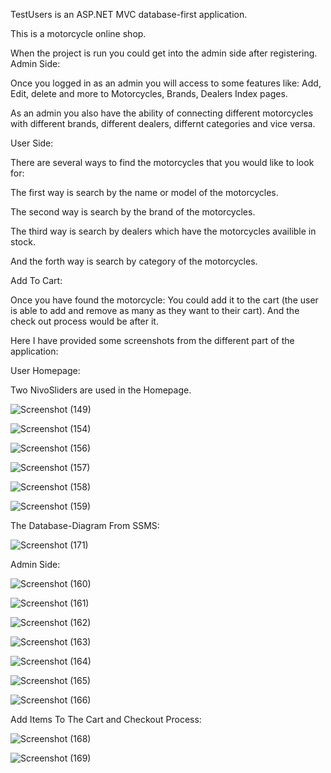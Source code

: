 TestUsers is an ASP.NET MVC database-first application.


This is a motorcycle online shop.


When the project is run you could get into the admin side after registering.
<br />
Admin Side:

Once you logged in as an admin you will access to some features like:
Add, Edit, delete and more to Motorcycles, Brands, Dealers Index pages.

As an admin you also have the ability of connecting different motorcycles with different brands, different dealers, differnt categories and vice versa.


User Side:

There are several ways to find the motorcycles that you would like to look for:

The first way is search by the name or model of the motorcycles.

The second way is search by the brand of the motorcycles.

The third way is search by dealers which have the motorcycles availible in stock.

And the forth way is search by category of the motorcycles.


Add To Cart:

Once you have found the motorcycle:
You could add it to the cart (the user is able to add and remove as many as they want to their cart).
And the check out process would be after it.


Here I have provided some screenshots from the different part of the application:


User Homepage:

Two NivoSliders are used in the Homepage.

![Screenshot (149)](https://user-images.githubusercontent.com/71192720/154378304-d6e92d1b-8d3c-42fc-a74f-2b017f2f5039.png)

![Screenshot (154)](https://user-images.githubusercontent.com/71192720/154378749-2cb1cd41-c70c-4e5b-a27d-6d270f31f953.png)

![Screenshot (156)](https://user-images.githubusercontent.com/71192720/154378844-ef67513a-a447-4303-9fff-caae9202468c.png)

![Screenshot (157)](https://user-images.githubusercontent.com/71192720/154378851-37edc394-33a3-4aff-acfa-525c17b449a5.png)

![Screenshot (158)](https://user-images.githubusercontent.com/71192720/154378854-f1d01dd2-ab81-4b30-bd06-35cffaed39eb.png)

![Screenshot (159)](https://user-images.githubusercontent.com/71192720/154378857-e3c0b633-9555-495c-adf4-731d31e9db30.png)

The Database-Diagram From SSMS:

![Screenshot (171)](https://user-images.githubusercontent.com/71192720/154401437-76bf65b1-9d82-416f-ab9e-51b1cc9c5a67.png)

Admin Side:

![Screenshot (160)](https://user-images.githubusercontent.com/71192720/154378861-19a3b4b8-7445-4d19-af43-8d42e9adf278.png)

![Screenshot (161)](https://user-images.githubusercontent.com/71192720/154378865-92ea777b-c2cf-496e-aaf6-744a25fb39fa.png)

![Screenshot (162)](https://user-images.githubusercontent.com/71192720/154378870-6ab2c1bf-ecc2-4c9f-9d1b-64cce6931ecf.png)

![Screenshot (163)](https://user-images.githubusercontent.com/71192720/154378879-7493b51f-d8b4-449b-aa8d-60f31bb7669e.png)

![Screenshot (164)](https://user-images.githubusercontent.com/71192720/154378883-6fc5a3f2-056d-488e-a8c2-bd2f0c06bd4a.png)

![Screenshot (165)](https://user-images.githubusercontent.com/71192720/154378889-ff0f0ddf-986a-40c0-ba57-104d05a4221d.png)

![Screenshot (166)](https://user-images.githubusercontent.com/71192720/154378896-aaeee4b5-1df1-4e8f-b240-1ad1d50461e9.png)

Add Items To The Cart and Checkout Process:

![Screenshot (168)](https://user-images.githubusercontent.com/71192720/154378899-e0f90a5c-4b50-497f-825b-05bcf35ce580.png)

![Screenshot (169)](https://user-images.githubusercontent.com/71192720/154378908-0bd424b6-7aed-4eb2-a08c-b507bf353dab.png)
